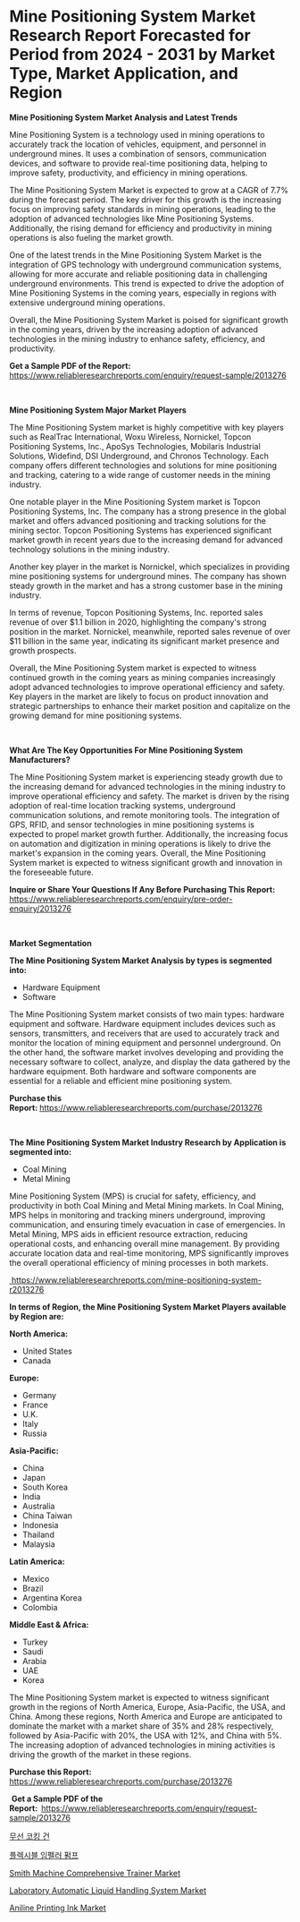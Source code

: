 <p><h1>Mine Positioning System Market Research Report Forecasted for Period from 2024 -  2031 by Market Type, Market Application, and Region</h1></p><p><strong>Mine Positioning System Market Analysis and Latest Trends</strong></p>
<p><p>Mine Positioning System is a technology used in mining operations to accurately track the location of vehicles, equipment, and personnel in underground mines. It uses a combination of sensors, communication devices, and software to provide real-time positioning data, helping to improve safety, productivity, and efficiency in mining operations.</p><p>The Mine Positioning System Market is expected to grow at a CAGR of 7.7% during the forecast period. The key driver for this growth is the increasing focus on improving safety standards in mining operations, leading to the adoption of advanced technologies like Mine Positioning Systems. Additionally, the rising demand for efficiency and productivity in mining operations is also fueling the market growth.</p><p>One of the latest trends in the Mine Positioning System Market is the integration of GPS technology with underground communication systems, allowing for more accurate and reliable positioning data in challenging underground environments. This trend is expected to drive the adoption of Mine Positioning Systems in the coming years, especially in regions with extensive underground mining operations.</p><p>Overall, the Mine Positioning System Market is poised for significant growth in the coming years, driven by the increasing adoption of advanced technologies in the mining industry to enhance safety, efficiency, and productivity.</p></p>
<p><strong>Get a Sample PDF of the Report:&nbsp;</strong> <a href="https://www.reliableresearchreports.com/enquiry/request-sample/2013276">https://www.reliableresearchreports.com/enquiry/request-sample/2013276</a></p>
<p>&nbsp;</p>
<p><strong>Mine Positioning System Major Market Players</strong></p>
<p><p>The Mine Positioning System market is highly competitive with key players such as RealTrac International, Woxu Wireless, Nornickel, Topcon Positioning Systems, Inc., ApoSys Technologies, Mobilaris Industrial Solutions, Widefind, DSI Underground, and Chronos Technology. Each company offers different technologies and solutions for mine positioning and tracking, catering to a wide range of customer needs in the mining industry.</p><p>One notable player in the Mine Positioning System market is Topcon Positioning Systems, Inc. The company has a strong presence in the global market and offers advanced positioning and tracking solutions for the mining sector. Topcon Positioning Systems has experienced significant market growth in recent years due to the increasing demand for advanced technology solutions in the mining industry.</p><p>Another key player in the market is Nornickel, which specializes in providing mine positioning systems for underground mines. The company has shown steady growth in the market and has a strong customer base in the mining industry.</p><p>In terms of revenue, Topcon Positioning Systems, Inc. reported sales revenue of over $1.1 billion in 2020, highlighting the company's strong position in the market. Nornickel, meanwhile, reported sales revenue of over $11 billion in the same year, indicating its significant market presence and growth prospects.</p><p>Overall, the Mine Positioning System market is expected to witness continued growth in the coming years as mining companies increasingly adopt advanced technologies to improve operational efficiency and safety. Key players in the market are likely to focus on product innovation and strategic partnerships to enhance their market position and capitalize on the growing demand for mine positioning systems.</p></p>
<p>&nbsp;</p>
<p><strong>What Are The Key Opportunities For Mine Positioning System Manufacturers?</strong></p>
<p><p>The Mine Positioning System market is experiencing steady growth due to the increasing demand for advanced technologies in the mining industry to improve operational efficiency and safety. The market is driven by the rising adoption of real-time location tracking systems, underground communication solutions, and remote monitoring tools. The integration of GPS, RFID, and sensor technologies in mine positioning systems is expected to propel market growth further. Additionally, the increasing focus on automation and digitization in mining operations is likely to drive the market's expansion in the coming years. Overall, the Mine Positioning System market is expected to witness significant growth and innovation in the foreseeable future.</p></p>
<p><strong>Inquire or Share Your Questions If Any Before Purchasing This Report:</strong> <a href="https://www.reliableresearchreports.com/enquiry/pre-order-enquiry/2013276">https://www.reliableresearchreports.com/enquiry/pre-order-enquiry/2013276</a></p>
<p>&nbsp;</p>
<p><strong>Market Segmentation</strong></p>
<p><strong>The Mine Positioning System Market Analysis by types is segmented into:</strong></p>
<p><ul><li>Hardware Equipment</li><li>Software</li></ul></p>
<p><p>The Mine Positioning System market consists of two main types: hardware equipment and software. Hardware equipment includes devices such as sensors, transmitters, and receivers that are used to accurately track and monitor the location of mining equipment and personnel underground. On the other hand, the software market involves developing and providing the necessary software to collect, analyze, and display the data gathered by the hardware equipment. Both hardware and software components are essential for a reliable and efficient mine positioning system.</p></p>
<p><strong>Purchase this Report:&nbsp;</strong><a href="https://www.reliableresearchreports.com/purchase/2013276">https://www.reliableresearchreports.com/purchase/2013276</a></p>
<p>&nbsp;</p>
<p><strong>The Mine Positioning System Market Industry Research by Application is segmented into:</strong></p>
<p><ul><li>Coal Mining</li><li>Metal Mining</li></ul></p>
<p><p>Mine Positioning System (MPS) is crucial for safety, efficiency, and productivity in both Coal Mining and Metal Mining markets. In Coal Mining, MPS helps in monitoring and tracking miners underground, improving communication, and ensuring timely evacuation in case of emergencies. In Metal Mining, MPS aids in efficient resource extraction, reducing operational costs, and enhancing overall mine management. By providing accurate location data and real-time monitoring, MPS significantly improves the overall operational efficiency of mining processes in both markets.</p></p>
<p><a href="https://www.reliableresearchreports.com/mine-positioning-system-r2013276">&nbsp;https://www.reliableresearchreports.com/mine-positioning-system-r2013276</a></p>
<p><strong>In terms of Region, the Mine Positioning System Market Players available by Region are:</strong></p>
<p>
    <p> <strong> North America: </strong>
        <ul>
            <li>United States</li>
            <li>Canada</li>
        </ul>
        </p> 
    <p> <strong> Europe: </strong>
        <ul>
            <li>Germany</li>
            <li>France</li>
            <li>U.K.</li>
            <li>Italy</li>
            <li>Russia</li>
        </ul>
        </p> 
    <p> <strong> Asia-Pacific: </strong>
        <ul>
            <li>China</li>
            <li>Japan</li>
            <li>South Korea</li>
            <li>India</li>
            <li>Australia</li>
            <li>China Taiwan</li>
            <li>Indonesia</li>
            <li>Thailand</li>
            <li>Malaysia</li>
        </ul>
        </p> 
    <p> <strong> Latin America: </strong>
        <ul>
            <li>Mexico</li>
            <li>Brazil</li>
            <li>Argentina Korea</li>
            <li>Colombia</li>
        </ul>
        </p> 
    <p> <strong> Middle East & Africa: </strong>
        <ul>
            <li>Turkey</li>
            <li>Saudi</li>
            <li>Arabia</li>
            <li>UAE</li>
            <li>Korea</li>
        </ul>
    </p>
    </p>
<p><p>The Mine Positioning System market is expected to witness significant growth in the regions of North America, Europe, Asia-Pacific, the USA, and China. Among these regions, North America and Europe are anticipated to dominate the market with a market share of 35% and 28% respectively, followed by Asia-Pacific with 20%, the USA with 12%, and China with 5%. The increasing adoption of advanced technologies in mining activities is driving the growth of the market in these regions.</p></p>
<p><strong>Purchase this Report: </strong><a href="https://www.reliableresearchreports.com/purchase/2013276">https://www.reliableresearchreports.com/purchase/2013276</a></p>
<p>&nbsp;<strong>Get a Sample PDF of the Report:&nbsp;&nbsp;</strong><a href="https://www.reliableresearchreports.com/enquiry/request-sample/2013276">https://www.reliableresearchreports.com/enquiry/request-sample/2013276</a></p>
<p><strong></strong></p>
<p><p><a href="https://github.com/royErdmtyan906778/Market-Research-Report-List-1/blob/main/737471741861.md">무선 코킹 건</a></p><p><a href="https://github.com/valroy852/Market-Research-Report-List-1/blob/main/994111241862.md">플렉시블 임펠러 펌프</a></p><p><a href="https://github.com/wusalecollins540tpqoz/Market-Research-Report-List-2/blob/main/smith-machine-comprehensive-trainer-market.md">Smith Machine Comprehensive Trainer Market</a></p><p><a href="https://github.com/kathiaseamanalvaradovlprc2h/Market-Research-Report-List-2/blob/main/laboratory-automatic-liquid-handling-system-market.md">Laboratory Automatic Liquid Handling System Market</a></p><p><a href="https://issuu.com/reportprime-2/docs/aniline-printing-ink-market-size-2030.pptx">Aniline Printing Ink Market</a></p></p>